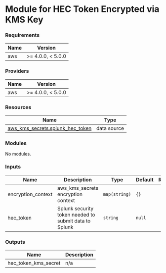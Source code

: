 # Module for HEC Token Encrypted via KMS Key

<!-- BEGIN_TF_DOCS -->
### Requirements

| Name | Version |
|------|---------|
| aws | >= 4.0.0, < 5.0.0 |

### Providers

| Name | Version |
|------|---------|
| aws | >= 4.0.0, < 5.0.0 |

### Resources

| Name | Type |
|------|------|
| [aws_kms_secrets.splunk_hec_token](https://registry.terraform.io/providers/hashicorp/aws/latest/docs/data-sources/kms_secrets) | data source |

### Modules

No modules.

### Inputs

| Name | Description | Type | Default | Required |
|------|-------------|------|---------|:--------:|
| encryption\_context | aws\_kms\_secrets encryption context | `map(string)` | `{}` | no |
| hec\_token | Splunk security token needed to submit data to Splunk | `string` | `null` | no |

### Outputs

| Name | Description |
|------|-------------|
| hec\_token\_kms\_secret | n/a |
<!-- END_TF_DOCS -->
